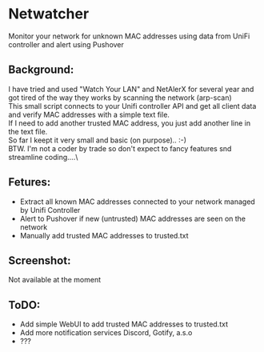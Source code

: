 # Netwatcher
Monitor your network for unknown MAC addresses using data from UniFi controller and alert using Pushover

## Background:
I have tried and used "Watch Your LAN" and NetAlerX for several year and got tired of the way they works by scanning the network (arp-scan)\
This small script connects to your Unifi controller API and get all client data and verify MAC addresses with a simple text file.\
If I need to add another trusted MAC address, you just add another line in the text file.\
So far I keept it very small and basic (on purpose).. :-) \
BTW. I'm not a coder by trade so don't expect to fancy features snd streamline coding....\   

## Fetures:
- Extract all known MAC addresses connected to your network managed by Unifi Controller
- Alert to Pushover if new (untrusted) MAC addresses are seen on the network
- Manually add trusted MAC addresses to trusted.txt

## Screenshot:
 Not available at the moment
 
## ToDO:
- Add simple WebUI to add trusted MAC addresses to trusted.txt
- Add more notification services Discord, Gotify, a.s.o
- ???
